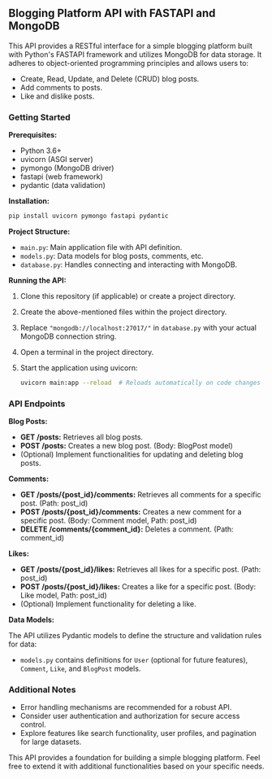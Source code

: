 ## Blogging Platform API with FASTAPI and MongoDB

This API provides a RESTful interface for a simple blogging platform built with Python's FASTAPI framework and utilizes MongoDB for data storage. It adheres to object-oriented programming principles and allows users to:

* Create, Read, Update, and Delete (CRUD) blog posts.
* Add comments to posts.
* Like and dislike posts.

### Getting Started

**Prerequisites:**

* Python 3.6+
* uvicorn (ASGI server)
* pymongo (MongoDB driver)
* fastapi (web framework)
* pydantic (data validation)

**Installation:**

```bash
pip install uvicorn pymongo fastapi pydantic
```

**Project Structure:**

* `main.py`: Main application file with API definition.
* `models.py`: Data models for blog posts, comments, etc.
* `database.py`: Handles connecting and interacting with MongoDB.

**Running the API:**

1. Clone this repository (if applicable) or create a project directory.
2. Create the above-mentioned files within the project directory.
3. Replace `"mongodb://localhost:27017/"` in `database.py` with your actual MongoDB connection string.
4. Open a terminal in the project directory.
5. Start the application using uvicorn:

   ```bash
   uvicorn main:app --reload  # Reloads automatically on code changes
   ```

### API Endpoints

**Blog Posts:**

* **GET /posts:** Retrieves all blog posts.
* **POST /posts:** Creates a new blog post. (Body: BlogPost model)
* (Optional) Implement functionalities for updating and deleting blog posts.

**Comments:**

* **GET /posts/{post_id}/comments:** Retrieves all comments for a specific post. (Path: post_id)
* **POST /posts/{post_id}/comments:** Creates a new comment for a specific post. (Body: Comment model, Path: post_id)
* **DELETE /comments/{comment_id}:** Deletes a comment. (Path: comment_id)

**Likes:**

* **GET /posts/{post_id}/likes:** Retrieves all likes for a specific post. (Path: post_id)
* **POST /posts/{post_id}/likes:** Creates a like for a specific post. (Body: Like model, Path: post_id)
* (Optional) Implement functionality for deleting a like.

**Data Models:**

The API utilizes Pydantic models to define the structure and validation rules for data:

* `models.py` contains definitions for `User` (optional for future features), `Comment`, `Like`, and `BlogPost` models.

### Additional Notes

* Error handling mechanisms are recommended for a robust API.
* Consider user authentication and authorization for secure access control.
* Explore features like search functionality, user profiles, and pagination for large datasets.

This API provides a foundation for building a simple blogging platform. Feel free to extend it with additional functionalities based on your specific needs.
